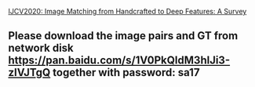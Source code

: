 [IJCV2020: Image Matching from Handcrafted to Deep Features: A Survey](https://link.springer.com/article/10.1007/s11263-020-01359-2)

## Please download the image pairs and GT from network disk https://pan.baidu.com/s/1V0PkQldM3hlJi3-zIVJTgQ together with password:  sa17 
